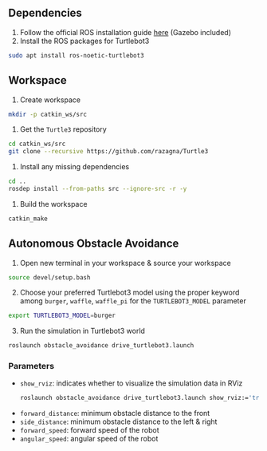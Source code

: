 ## Dependencies
1. Follow the official ROS installation guide [here](http://wiki.ros.org/noetic/Installation/Ubuntu) (Gazebo included)
2. Install the ROS packages for Turtlebot3
```bash
sudo apt install ros-noetic-turtlebot3
```

## Workspace
1. Create workspace
```bash
mkdir -p catkin_ws/src
```
1. Get the `Turtle3` repository
```bash
cd catkin_ws/src
git clone --recursive https://github.com/razagna/Turtle3
```
1. Install any missing dependencies
```bash
cd ..
rosdep install --from-paths src --ignore-src -r -y
```
1. Build the workspace
```bash
catkin_make
```

## Autonomous Obstacle Avoidance
1. Open new terminal in your workspace & source your workspace
```bash
source devel/setup.bash
```
2. Choose your preferred Turtlebot3 model using the proper keyword among `burger`, `waffle`, `waffle_pi` for the `TURTLEBOT3_MODEL` parameter
```bash
export TURTLEBOT3_MODEL=burger
```
3. Run the simulation in Turtlebot3 world
```bash
roslaunch obstacle_avoidance drive_turtlebot3.launch
```

### Parameters
- `show_rviz`: indicates whether to visualize the simulation data in RViz
	```bash
	roslaunch obstacle_avoidance drive_turtlebot3.launch show_rviz:='true'
	```
- `forward_distance`: minimum obstacle distance to the front
- `side_distance`: minimum obstacle distance to the left & right
- `forward_speed`: forward speed of the robot
- `angular_speed`: angular speed of the robot
